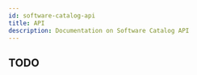 ```yaml
---
id: software-catalog-api
title: API
description: Documentation on Software Catalog API
---
```


## TODO
